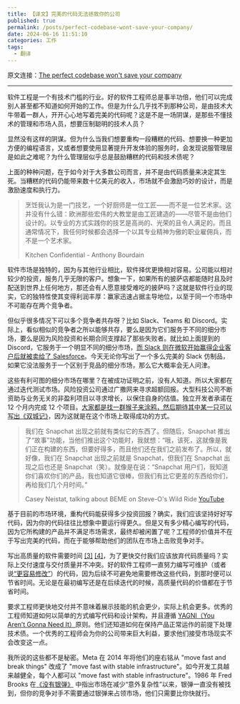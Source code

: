 ```yaml
---
title: 【译文】完美的代码无法拯救你的公司
published: true
permalink: /posts/perfect-codebase-wont-save-your-company/
date: 2024-06-16 11:51:10
categories: 工作
tags:
  - 翻译
---
```


原文连接：[The perfect codebase won't save your company](https://www.catalystmonitor.com/blog/perfect-codebase-wont-save-your-company)

---

软件工程是一个有技术门槛的行业。好的软件工程师总是事半功倍，他们可以完成别人甚至都不知道如何开始的工作。但是为什么几乎找不到那种公司，是由技术大牛带着一群人，开开心心地写着完美的代码呢？这是不是一场阴谋，是那些不懂技术的管理和市场人员，想要压制聪明的技术人员？

显然没有这样的阴谋。但为什么当我们想要重构一段糟糕的代码、想要换一种更加方便的编程语言，又或者想要使用显著提升开发体验的服务时，会发现说服管理层是如此之难呢？为什么管理层似乎总是鼓励糟糕的代码和技术债呢？

上面的种种问题，在于如今对于大多数公司而言，并不是由代码质量来决定其生死。当糟糕的代码仍能带来数十亿美元的收入，市场就不会激励巧妙的设计，而是激励速度和执行力。

> 烹饪我认为是一门技艺，一个好厨师是一位工匠——而不是一位艺术家。这并没有什么错：欧洲那些宏伟的大教堂是由工匠建造的——尽管不是由他们设计的。以专业的方式实践你的技艺是高尚的、光荣的且令人满足的。而且通常情况下，我任何时候都会选择一个以其专业精神为傲的职业雇佣兵，而不是一个艺术家。
>
> Kitchen Confidential - Anthony Bourdain

软件市场是独特的，因为与其他行业相比，软件择优更换相对容易。公司能以相对较少的投资，服务几乎无限的客户。想象一下，如果所有的披萨店都能随时且及时配送到世界上任何地方，那还会有人愿意接受难吃的披萨吗？这就是软件行业的现实，它的独特性使其变得利润丰厚：赢家迅速占据主导地位，以至于同一个市场中不可能存在两个竞争者。

但似乎很多情况下可以多个竞争者共存呀？比如 Slack、Teams 和 Discord。实际上，看似相似的竞争者之所以能够共存，要么是因为它们服务于不同的细分市场，要么是因为风险投资和长期合同支撑起了那些失败者。就比如上面提到的 Discord，它服务于一个明显不同的细分市场，[而 Slack 则在微软开始赢得企业客户后就被卖给了 Salesforce](https://www.theverge.com/22150313/how-microsoft-crushed-slack-salesforce-acquisition)。今天无论你写出了一个多么完美的 Slack 仿制品，如果它没法服务于一个区别于竞品的细分市场，那么它大概率会无人问津。

这些有利可图的细分市场在哪里？在被成功证明之前，没有人知道。所以大家都在通过迭代测试市场。风险投资公司通过广撒网来寻求超额回报。大型科技公司不断资助与业务无关的非盈利项目以寻求增长，以保住自身的估值。独立开发者承诺在 12 个月内完成 12 个项目。[大家都是找一群猴子来涂鸦，然后期待其中某一只可以写出《双城记》](https://en.wikipedia.org/wiki/Infinite_monkey_theorem_in_popular_culture)，因为这就是在这个市场上取得成功的方式。

> 我们在 Snapchat 出现之前就有类似它的东西了。但随后，Snapchat 推出了“故事”功能，当他们推出这个功能时，我就想：“哦，该死，这就像是我们正在构建的东西，但要好得多，而且他们还在我们之前发布了。所以，就好像，我们在 Snapchat 出现之前就是 Snapchat，但我们在 Snapchat 出现之后也还是 Snapchat（笑）。就像是在说：“Snapchat 用户们，我知道你们喜欢你们的产品，我也知道它很棒，但我们有比它更差的东西给你们，再给我们几个月时间。”
>
> Casey Neistat, talking about BEME on Steve-O's Wild Ride [YouTube](https://www.youtube.com/watch?v=SU5PRsSvo2E)

基于目前的市场环境，重构代码能获得多少投资回报？确实，我们应该坚持好好写代码，因为你的代码往往比想象中要运行得更久。但是又有多少精心编写的代码，因为它所构建的产品并不满足市场需求，最终却被闲置了呢？工程师的价值并不在于写出完美的代码，而在于能够帮助他们的团队在市场上击败竞争对手。

写出高质量的软件需要时间 [[3]](https://www.joelonsoftware.com/2001/07/21/good-software-takes-ten-years-get-used-to-it/) [[4]](https://www.reddit.com/r/programming/comments/uu5a5k/why_building_software_takes_time/)，为了更快交付我们应该放弃代码质量吗？实际上交付速度与交付质量并不冲突。好的软件工程师一直努力编写可维护（或者说[“更容易修改”](https://pragprog.com/titles/tpp20/the-pragmatic-programmer-20th-anniversary-edition/)）的代码，因为后续不可避免地需要修改这些代码，到那时便可以节省时间。无论是在最初编写还是在后续迭代的时候，高质量代码的价值都在于节省时间。

要求工程师更快地交付并不意味着展示技能的机会更少，实际上机会更多。优秀的工程师知道如何以简单的方式编写代码和设计架构，并且遵循 [YAGNI（You Aren’t Gonna Need It）](https://en.wikipedia.org/wiki/You_aren%27t_gonna_need_it)原则。他们还知道如何在保持产品正常运作的前提下处理技术债。一个优秀的工程师会为你的公司带来巨大利益，要求他们接受市场现实不会改变这一点。

我所说的这些都不是秘密。Meta 在 2014 年将他们的座右铭从 "move fast and break things" 改成了 "move fast with stable infrastructure"。如今开发工具越来越健全，每个人都可以 "move fast with stable infrastructure"。1986 年 Fred Brooks 在[《没有银弹》](https://en.wikipedia.org/wiki/No_Silver_Bullet) 中指出市场在减少“意外复杂性”以来，银弹一直没有被找到，但你的竞争对手不需要通过银弹来占领市场，他们只需要比你快就行。
